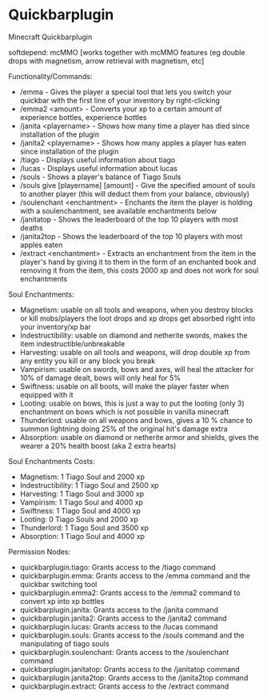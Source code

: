 # Quickbarplugin
Minecraft Quickbarplugin

softdepend: mcMMO \[works together with mcMMO features (eg double drops with magnetism, arrow retrieval with magnetism, etc\]

Functionality/Commands:
- /emma - Gives the player a special tool that lets you switch your quickbar with the first line of your inventory by right-clicking
- /emma2 \<amount\> - Converts your xp to a certain amount of experience bottles, experience bottles
- /janita \<playername\> - Shows how many time a player has died since installation of the plugin
- /janita2 \<playername\> - Shows how many apples a player has eaten since installation of the plugin
- /tiago - Displays useful information about tiago
- /lucas - Displays useful information about lucas
- /souls - Shows a player's balance of Tiago Souls
- /souls give \[playername\] \[amount\] - Give the specified amount of souls to another player (this will deduct them from your balance, obviously)
- /soulenchant \<enchantment\> - Enchants the item the player is holding with a soulenchantment, see available enchantments below
- /janitatop - Shows the leaderboard of the top 10 players with most deaths
- /janita2top - Shows the leaderboard of the top 10 players with most apples eaten
- /extract \<enchantment\> - Extracts an enchantment from the item in the player's hand by giving it to them in the form of an enchanted book and removing it from the item, this costs 2000 xp and does not work for soul enchantments

Soul Enchantments:
- Magnetism: usable on all tools and weapons, when you destroy blocks or kill mobs/players the loot drops and xp drops get absorbed right into your inventory/xp bar
- Indestructibility: usable on diamond and netherite swords, makes the item indestructible/unbreakable
- Harvesting: usable on all tools and weapons, will drop double xp from any entity you kill or any block you break
- Vampirism: usable on swords, bows and axes, will heal the attacker for 10% of damage dealt, bows will only heal for 5%
- Swiftness: usable on all boots, will make the player faster when equipped with it
- Looting: usable on bows, this is just a way to put the looting (only 3) enchantment on bows which is not possible in vanilla minecraft
- Thunderlord: usable on all weapons and bows, gives a 10 % chance to summon lightning doing 25% of the original hit's damage extra
- Absorption: usable on diamond or netherite armor and shields, gives the wearer a 20% health boost (aka 2 extra hearts)

Soul Enchantments Costs:
- Magnetism: 1 Tiago Soul and 2000 xp
- Indestructibility: 1 Tiago Soul and 2500 xp
- Harvesting: 1 Tiago Soul and 3000 xp
- Vampirism: 1 Tiago Soul and 4000 xp
- Swiftness: 1 Tiago Soul and 4000 xp
- Looting: 0 Tiago Souls and 2000 xp
- Thunderlord: 1 Tiago Soul and 3500 xp
- Absorption: 1 Tiago Soul and 4000 xp

Permission Nodes:
- quickbarplugin.tiago: Grants access to the /tiago command
- quickbarplugin.emma: Grants access to the /emma command and the quickbar switching tool
- quickbarplugin.emma2: Grants access to the /emma2 command to convert xp into xp bottles
- quickbarplugin.janita: Grants access to the /janita command
- quickbarplugin.janita2: Grants access to the /janita2 command
- quickbarplugin.lucas: Grants access to the /lucas command
- quickbarplugin.souls: Grants access to the /souls command and the manipulating of tiago souls
- quickbarplugin.soulenchant: Grants access to the /soulenchant command
- quickbarplugin.janitatop: Grants access to the /janitatop command
- quickbarplugin.janita2top: Grants access to the /janita2top command
- quickbarplugin.extract: Grants access to the /extract command
